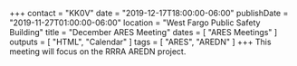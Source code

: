 +++
contact = "KK0V"
date = "2019-12-17T18:00:00-06:00"
publishDate = "2019-11-27T01:00:00-06:00"
location = "West Fargo Public Safety Building"
title = "December ARES Meeting"
dates = [ "ARES Meetings" ]
outputs = [ "HTML", "Calendar" ]
tags = [ "ARES", "AREDN" ]
+++
This meeting will focus on the RRRA AREDN project.
